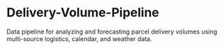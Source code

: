 # Delivery-Volume-Pipeline
Data pipeline for analyzing and forecasting parcel delivery volumes using multi-source logistics, calendar, and weather data.
